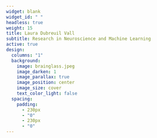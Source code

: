 ```yaml
---
widget: blank
widget_id: " "
headless: true
weight: 15
title: Laura Dubreuil Vall
subtitle: Research in Neuroscience and Machine Learning
active: true
design:
  columns: "1"
  background:
    image: brainglass.jpeg
    image_darken: 1
    image_parallax: true
    image_position: center
    image_size: cover
    text_color_light: false
  spacing:
    padding:
      - 230px
      - "0"
      - 230px
      - "0"
---
```

